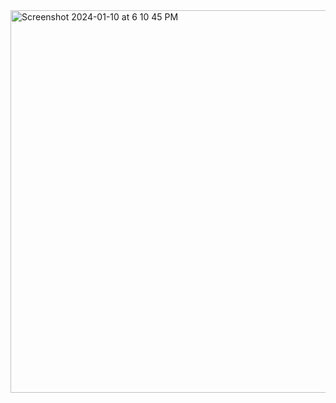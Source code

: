 <img width="612" alt="Screenshot 2024-01-10 at 6 10 45 PM" src="https://github.com/ant0n-grachev/HousePicture/assets/156110424/e4fb164c-a271-41a4-a878-1e03330b8566">

